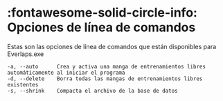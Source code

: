 # :fontawesome-solid-circle-info: Opciones de línea de comandos

Estas son las opciones de línea de comandos que están disponibles para Everlaps.exe

	-a, --auto      Crea y activa una manga de entrenamientos libres automáticamente al iniciar el programa  
	-d, --delete    Borra todas las mangas de entrenamientos libres existentes
	-s, --shrink    Compacta el archivo de la base de datos


